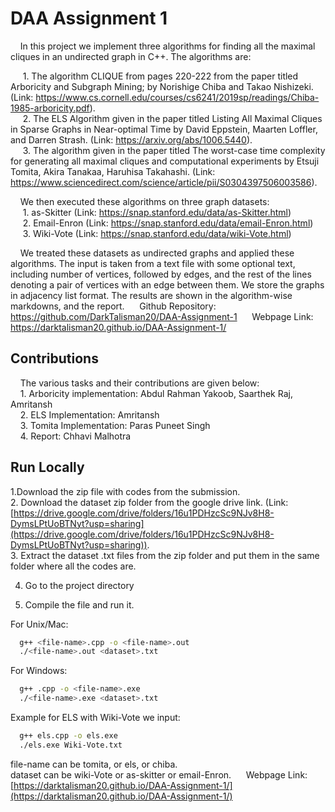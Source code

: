 
# DAA Assignment 1   

&nbsp;&nbsp;&nbsp;&nbsp;In this project we implement three algorithms for finding all the maximal cliques in an undirected graph in C++. The algorithms are:

&nbsp;&nbsp;&nbsp;&nbsp;&nbsp;1. The algorithm CLIQUE from pages 220-222 from the paper titled Arboricity and Subgraph Mining; by Norishige Chiba and Takao Nishizeki. (Link: https://www.cs.cornell.edu/courses/cs6241/2019sp/readings/Chiba-1985-arboricity.pdf).  
&nbsp;&nbsp;&nbsp;&nbsp;&nbsp;2. The ELS Algorithm given in the paper titled Listing All Maximal Cliques in Sparse Graphs in Near-optimal Time by David Eppstein, Maarten Loffler, and Darren Strash. (Link: https://arxiv.org/abs/1006.5440).    
&nbsp;&nbsp;&nbsp;&nbsp;&nbsp;3. The algorithm given in the paper titled The worst-case time complexity for generating all maximal cliques and computational experiments by Etsuji Tomita, Akira Tanakaa, Haruhisa Takahashi. (Link: https://www.sciencedirect.com/science/article/pii/S0304397506003586).  

&nbsp;&nbsp;&nbsp;&nbsp;We then executed these algorithms on three graph datasets:  
&nbsp;&nbsp;&nbsp;&nbsp;&nbsp;1. as-Skitter (Link: https://snap.stanford.edu/data/as-Skitter.html)  
&nbsp;&nbsp;&nbsp;&nbsp;&nbsp;2. Email-Enron (Link: https://snap.stanford.edu/data/email-Enron.html)  
&nbsp;&nbsp;&nbsp;&nbsp;&nbsp;3. Wiki-Vote (Link: https://snap.stanford.edu/data/wiki-Vote.html)    

&nbsp;&nbsp;&nbsp;&nbsp;We treated these datasets as undirected graphs and applied these algorithms. The input is taken from a text file with some optional text, including number of vertices, followed by edges, and the rest of the lines denoting a pair of vertices with an edge between them. We store the graphs in adjacency list format. The results are shown in the algorithm-wise markdowns, and the report.
&nbsp;&nbsp;&nbsp;&nbsp; Github Repository: https://github.com/DarkTalisman20/DAA-Assignment-1
&nbsp;&nbsp;&nbsp;&nbsp; Webpage Link: https://darktalisman20.github.io/DAA-Assignment-1/
## Contributions

&nbsp;&nbsp;&nbsp;&nbsp;The various tasks and their contributions are given below:  
&nbsp;&nbsp;&nbsp;&nbsp;1. Arboricity implementation: Abdul Rahman Yakoob, Saarthek Raj, Amritansh  
&nbsp;&nbsp;&nbsp;&nbsp;2. ELS Implementation: Amritansh  
&nbsp;&nbsp;&nbsp;&nbsp;3. Tomita Implementation: Paras Puneet Singh  
&nbsp;&nbsp;&nbsp;&nbsp;4. Report: Chhavi Malhotra  

## Run Locally

1.Download the zip file with codes from the submission.  
2. Download the dataset zip folder from the google drive link. (Link: [https://drive.google.com/drive/folders/16u1PDHzcSc9NJv8H8-DymsLPtUoBTNyt?usp=sharing](https://drive.google.com/drive/folders/16u1PDHzcSc9NJv8H8-DymsLPtUoBTNyt?usp=sharing)).  
3. Extract the dataset .txt files from the zip folder and put them in the same folder where all the codes are.  

4. Go to the project directory

5. Compile the file and run it.

For Unix/Mac:

```bash
  g++ <file-name>.cpp -o <file-name>.out
  ./<file-name>.out <dataset>.txt
```

For Windows:

```bash
  g++ .cpp -o <file-name>.exe
  ./<file-name>.exe <dataset>.txt
```

Example for ELS with Wiki-Vote we input:  
```bash
  g++ els.cpp -o els.exe
  ./els.exe Wiki-Vote.txt
```

file-name can be tomita, or els, or chiba.  
dataset can be wiki-Vote or as-skitter or email-Enron.
&nbsp;&nbsp;&nbsp;&nbsp; Webpage Link: [https://darktalisman20.github.io/DAA-Assignment-1/](https://darktalisman20.github.io/DAA-Assignment-1/)  
